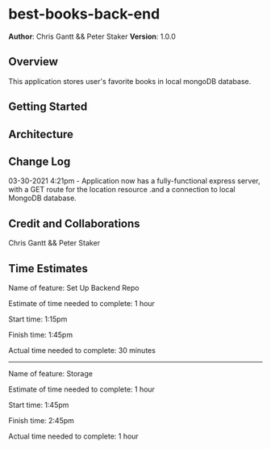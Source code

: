 # best-books-back-end

**Author**: Chris Gantt && Peter Staker
**Version**: 1.0.0

## Overview

This application stores user's favorite books in local mongoDB database.

## Getting Started
<!-- What are the steps that a user must take in order to build this app on their own machine and get it running? -->

## Architecture
<!-- Provide a detailed description of the application design. What technologies (languages, libraries, etc) you're using, and any other relevant design information. -->

## Change Log

03-30-2021 4:21pm - Application now has a fully-functional express server, with a GET route for the location resource .and a connection to local MongoDB database.

## Credit and Collaborations

Chris Gantt && Peter Staker

## Time Estimates

Name of feature: Set Up Backend Repo

Estimate of time needed to complete: 1 hour

Start time: 1:15pm

Finish time: 1:45pm

Actual time needed to complete: 30 minutes

***

Name of feature: Storage

Estimate of time needed to complete: 1 hour

Start time: 1:45pm

Finish time: 2:45pm

Actual time needed to complete: 1 hour

